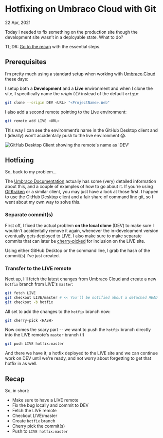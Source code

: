 Hotfixing on Umbraco Cloud with Git
===================================

<time data-slug="hotfix-with-git" datetime="2021-04-22T18:59:00+0200">22 Apr, 2021</time>

Today I needed to fix something on the production site though
the development site wasn’t in a deployable state. What to do?

TL;DR: [Go to the recap][RECAP] with the essential steps.

  [RECAP]: #recap

Prerequisites
-------------

I’m pretty much using a standard setup when working with [Umbraco Cloud][UMBCLOUD] these days:

  [UMBCLOUD]: https://umbraco.com/cloud/

I setup both a **Development** and a **Live** environment and when I clone the site,
I specifically name the *origin* `DEV` instead of the default `origin`:

```bash
git clone --origin DEV <URL> "<ProjectName>.Web"
```

I also add a second remote pointing to the Live environment:

```bash
git remote add LIVE <URL>
```

This way I can see the environment’s name in the GitHub Desktop client and
I (ideally) won’t accidentally push to the live environment 😱.

![GitHub Desktop Client showing the remote's name as 'DEV'][screenshot]

[screenshot]: /images/github-dev-remote.png "The GitHub Desktop Client shows the remote's name on the 'Pull' button"

Hotfixing
---------

So, back to my problem...

The [Umbraco Documentation][UMBDOCS] actually has some (very) detailed information about this,
and a couple of examples of how to go about it. If you're using [GitKraken][KRAKEN] or a similar
client, you may just have a look at those first. I happen to use the GitHub Desktop client and
a fair share of command line git, so I went about my own way to solve this.

  [UMBDOCS]: https://our.umbraco.com/documentation/Umbraco-Cloud/Deployment/Hotfixes/Using-Git/
  [KRAKEN]: https://www.gitkraken.com

### Separate commit(s)

First off, I fixed the actual problem **on the local clone** (DEV) to make sure I wouldn't
accidentally remove it again, whenever the in-development version eventually gets deployed to
LIVE. I also make sure to make separate commits that can later be [cherry-picked][CHERRY] for
inclusion on the LIVE site.

  [CHERRY]: https://git-scm.com/docs/git-cherry-pick

Using either GitHub Desktop or the command line, I grab the hash of the commit(s) I've just
created.

### Transfer to the LIVE remote

Next up, I'll fetch the latest changes from Umbraco Cloud and create a new `hotfix` branch
from LIVE's `master`:

```bash
git fetch LIVE
git checkout LIVE/master # << You'll be notified about a detached HEAD - don't panic :)
git checkout -b hotfix
```

All set to add the changes to the `hotfix` branch now:

```bash
git cherry-pick <HASH>
```

Now comes the scary part -- we want to push the `hotfix` branch directly into the LIVE remote's
`master` branch (!)

```bash
git push LIVE hotfix:master
```

And there we have it; a hotfix deployed to the LIVE site and we can continue work on DEV until
we're ready, and not worry about forgetting to get that hotfix in as well.

## Recap

So, in short:

- Make sure to have a LIVE remote
- Fix the bug locally and commit to DEV
- Fetch the LIVE remote
- Checkout LIVE/master
- Create `hotfix` branch
- Cherry pick the commit(s)
- Push to `LIVE hotfix:master`
